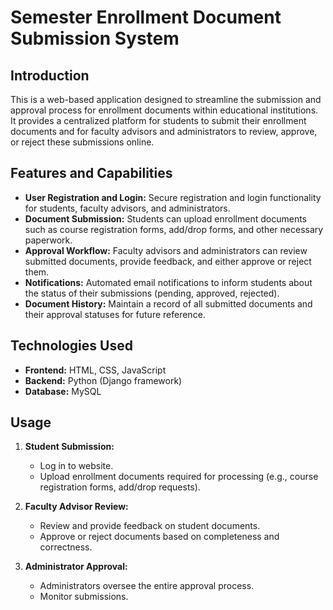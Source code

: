 # Semester Enrollment Document Submission System

## Introduction
This is a web-based application designed to streamline the submission and approval process for enrollment documents within educational institutions. It provides a centralized platform for students to submit their enrollment documents and for faculty advisors and administrators to review, approve, or reject these submissions online.

## Features and Capabilities
- **User Registration and Login:** Secure registration and login functionality for students, faculty advisors, and administrators.
- **Document Submission:** Students can upload enrollment documents such as course registration forms, add/drop forms, and other necessary paperwork.
- **Approval Workflow:** Faculty advisors and administrators can review submitted documents, provide feedback, and either approve or reject them.
- **Notifications:** Automated email notifications to inform students about the status of their submissions (pending, approved, rejected).
- **Document History:** Maintain a record of all submitted documents and their approval statuses for future reference.

## Technologies Used
- **Frontend:** HTML, CSS, JavaScript 
- **Backend:** Python (Django framework)
- **Database:** MySQL

## Usage
1. **Student Submission:**
   - Log in to website.
   - Upload enrollment documents required for processing (e.g., course registration forms, add/drop requests).

2. **Faculty Advisor Review:**
   - Review and provide feedback on student documents.
   - Approve or reject documents based on completeness and correctness.

3. **Administrator Approval:**
   - Administrators oversee the entire approval process.
   - Monitor submissions.
